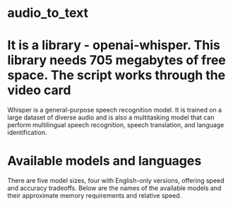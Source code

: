 # audio_to_text

# It is a library - openai-whisper. This library needs 705 megabytes of free space. The script works through the video card
Whisper is a general-purpose speech recognition model. It is trained on a large dataset of diverse audio and is also a multitasking model that can perform multilingual speech recognition, speech translation, and language identification.

# Available models and languages
There are five model sizes, four with English-only versions, offering speed and accuracy tradeoffs. Below are the names of the available models and their approximate memory requirements and relative speed.
